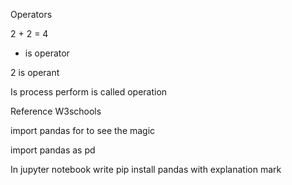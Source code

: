 Operators

2 + 2 = 4

+ is operator

2 is operant

Is process perform is called operation

Reference W3schools

import pandas for to see the magic

import pandas as pd

In jupyter notebook write pip install pandas with explanation mark


